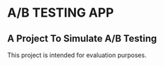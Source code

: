 # A/B TESTING APP

## A Project To Simulate A/B Testing

This project is intended for evaluation purposes.